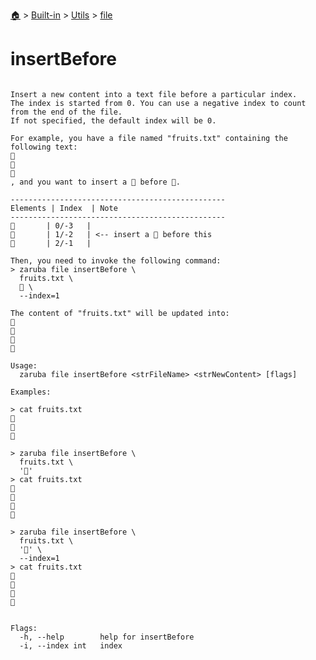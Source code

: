 <!--startTocHeader-->
[🏠](../../../README.md) > [Built-in](../../README.md) > [Utils](../README.md) > [file](README.md)
# insertBefore
<!--endTocHeader-->

```

Insert a new content into a text file before a particular index.
The index is started from 0. You can use a negative index to count from the end of the file.
If not specified, the default index will be 0.

For example, you have a file named "fruits.txt" containing the following text:
🍊
🍓
🍇
, and you want to insert a 🍕 before 🍓.

------------------------------------------------
Elements | Index  | Note
------------------------------------------------
🍊       | 0/-3   |
🍓       | 1/-2   | <-- insert a 🍕 before this
🍇       | 2/-1   |

Then, you need to invoke the following command:
> zaruba file insertBefore \
  fruits.txt \
  🍕 \
  --index=1

The content of "fruits.txt" will be updated into:
🍊
🍕
🍓
🍇

Usage:
  zaruba file insertBefore <strFileName> <strNewContent> [flags]

Examples:

> cat fruits.txt
🍊
🍓
🍇

> zaruba file insertBefore \
  fruits.txt \
  '🍕'
> cat fruits.txt
🍕
🍊
🍓
🍇

> zaruba file insertBefore \
  fruits.txt \
  '🍕' \
  --index=1
> cat fruits.txt
🍊
🍕
🍓
🍇


Flags:
  -h, --help        help for insertBefore
  -i, --index int   index

```

<!--startTocSubtopic-->

<!--endTocSubtopic-->